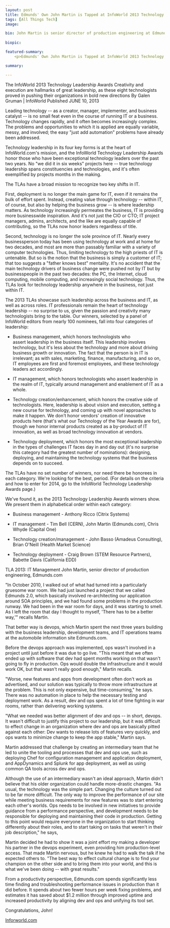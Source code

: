 ```yaml
---
layout: post
title: Edmunds' Own John Martin is Tapped at InfoWorld 2013 Technology Leadership Awards 
tags: [All Things Tech]
image: 

bio: John Martin is senior director of production engineering at Edmunds
 
biopic: 

featured-summary:
    <p>Edmunds' Own John Martin is Tapped at InfoWorld 2013 Technology Leadership Awards</p>

summary: 

---
```

The InfoWorld 2013 Technology Leadership Awards
Creativity and execution are hallmarks of great leadership, as these eight technologists proved in pushing their organizations in bold new directions
By Galen Gruman | InfoWorld
Published JUNE 10, 2013


Leading technology -- as a creator, manager, implementer, and business catalyst -- is no small feat even in the course of running IT or a business. Technology changes rapidly, and it often becomes increasingly complex. The problems and opportunities to which it is applied are equally variable, messy, and involved; the easy "just add automation" problems have already been addressed.

Technology leadership in its four key forms is at the heart of InfoWorld.com's mission, and the InfoWorld Technology Leadership Awards honor those who have been exceptional technology leaders over the past two years. No "we did it in six weeks" projects here -- true technology leadership spans constituencies and technologies, and it's often exemplified by projects months in the making.

The TLAs have a broad mission to recognize two key shifts in IT.

First, deployment is no longer the main game for IT, even if it remains the bulk of effort spent. Instead, creating value through technology -- within IT, of course, but also by helping the business grow -- is where leadership matters. As technology increasingly permeates the business, IT is providing more businesswide inspiration. And it's not just the CIO or CTO; IT project managers, admins, architects, and the like are equally capable of contributing, so the TLAs now honor leaders regardless of title.

Second, technology is no longer the sole province of IT. Nearly every businessperson today has been using technology at work and at home for two decades, and most are more than passably familiar with a variety of computer technologies. Thus, limiting technology to the high priests of IT is untenable. But so is the notion that the business is simply a customer of IT; that too suggests a "father knows best" mentality. It's no accident that the main technology drivers of business change were pushed not by IT but by businesspeople in the past two decades: the PC, the Internet, cloud computing, mobile computing, and increasingly social technology. Thus, the TLAs look for technology leadership anywhere in the business, not just within IT.

The 2013 TLAs showcase such leadership across the business and IT, as well as across roles. IT professionals remain the heart of technology leadership -- no surprise to us, given the passion and creativity many technologists bring to the table. Our winners, selected by a panel of InfoWorld editors from nearly 100 nominees, fall into four categories of leadership:

* Business management, which honors technologists who assert leadership in the business itself. This leadership involves technology, but it's less about the technology and more about driving business growth or innovation. The fact that the person is in IT is irrelevant; as with sales, marketing, finance, manufacturing, and so on, IT employees are first and foremost employees, and these technology leaders act accordingly.

* IT management, which honors technologists who assert leadership in the realm of IT, typically around management and enablement of IT as a whole.

* Technology creation/enhancement, which honors the creative side of technologists. Here, leadership is about vision and execution, setting a new course for technology, and coming up with novel approaches to make it happen. We don't honor vendors' creation of innovative products here (that's what our Technology of the Year Awards are for), though we honor internal products created as a by-product of IT innovation, as well as broad technology innovation at vendors.

* Technology deployment, which honors the most exceptional leadership in the types of challenges IT faces day in and day out (it's no surprise this category had the greatest number of nominations): designing, deploying, and maintaining the technology systems that the business depends on to succeed.

The TLAs have no set number of winners, nor need there be honorees in each category. We're looking for the best, period. (For details on the criteria and how to enter for 2014, go to the InfoWorld Technology Leadership Awards page.)

We've found it, as the 2013 Technology Leadership Awards winners show. We present them in alphabetical order within each category:

* Business management - Anthony Ricco (Citrix Systems)

* IT management - Tim Bell (CERN), John Martin (Edmunds.com), Chris Whyde (Capital One)

* Technology creation/management - John Basso (Amadeus Consulting), Brian O'Neill (Health Market Science)

* Technology deployment - Craig Brown (STEM Resource Partners), Babette Davis (California EDD)

TLA 2013: IT Management
John Martin, senior director of production engineering, Edmunds.com

"In October 2010, I walked out of what had turned into a particularly gruesome war room. We had just launched a project that we called Edmunds 2.0, which basically involved re-architecting our application around SOA principles, and we had found some problems in the production runway. We had been in the war room for days, and it was starting to smell. As I left the room that day I thought to myself, 'There has to be a better way,'" recalls Martin.

That better way is devops, which Martin spent the next three years building with the business leadership, development teams, and IT operations teams at the automobile information site Edmunds.com.

Before the devops approach was implemented, ops wasn't involved in a project until just before it was due to go live. "This meant that we often ended up with software that dev had spent months working on that wasn't going to fly in production. Ops would double the infrastructure and it would work OK, but that wasn't really good enough," Martin recalls.

"Worse, new features and apps from development often don't work as advertised, and our solution was typically to throw more infrastructure at the problem. This is not only expensive, but time-consuming," he says. There was no automation in place to help the necessary testing and deployment work. As a result, dev and ops spent a lot of time fighting in war rooms, rather than delivering working systems.

"What we needed was better alignment of dev and ops -- in short, devops. It wasn't difficult to justify this project to our leadership, but it was difficult to effect change in an organization where dev and ops are basically pitted against each other: Dev wants to release lots of features very quickly, and ops wants to minimize change to keep the app stable," Martin says.

Martin addressed that challenge by creating an intermediary team that he led to unite the tooling and processes that dev and ops use, such as deploying Chef for configuration management and application deployment, and AppDynamics and Splunk for app deployment, as well as using common QA tools across dev and ops.

Although the use of an intermediary wasn't an ideal approach, Martin didn't believe that his older organization could handle more-drastic changes. "As usual, the technology was the simple part. Changing the culture turned out to be far more difficult. The only way to improve the performance of our site while meeting business requirements for new features was to start entering each other's worlds. Ops needs to be involved in new initiatives to provide guidance from a performance perspective, and development needs to be responsible for deploying and maintaining their code in production. Getting to this point would require everyone in the organization to start thinking differently about their roles, and to start taking on tasks that weren't in their job description," he says,

Martin decided he had to show it was a joint effort my making a developer his partner in the devops experiment, even providing him production-level access. That made Martin nervous, but he knew he had to walk the talk if he expected others to. "The best way to effect cultural change is to find your champion on the other side and to bring them into your world, and this is what we've been doing -- with great results."

From a productivity perspective, Edmunds.com spends significantly less time finding and troubleshooting performance issues in production than it did before. It spends about two fewer hours per week fixing problems, and estimates it has saved about $1.2 million through improved uptime and increased productivity by aligning dev and ops and unifying its tool set.

Congratulations, John! 

[Inforworld.com](http://www.infoworld.com/t/it-management/the-infoworld-2013-technology-leadership-awards-220056)
